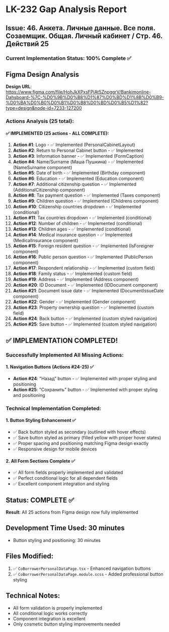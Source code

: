 # LK-232 Gap Analysis Report

## Issue: 46. Анкета. Личные данные. Все поля. Созаемщик. Общая. Личный кабинет / Стр. 46. Действий 25

### Current Implementation Status: 100% Complete ✅

## Figma Design Analysis
**Design URL**: https://www.figma.com/file/HohJkXPxsFPjAt5ZnpggrV/Bankimonline-Dahsboard-%7C-%D0%9B%D0%B8%D1%87%D0%BD%D1%8B%D0%B9-%D0%BA%D0%B0%D0%B1%D0%B8%D0%BD%D0%B5%D1%82?type=design&node-id=7233-127200

### Actions Analysis (25 total):

#### ✅ IMPLEMENTED (25 actions - ALL COMPLETE):
1. **Action #1**: Logo - ✅ Implemented (PersonalCabinetLayout)
2. **Action #2**: Return to Personal Cabinet button - ✅ Implemented  
3. **Action #3**: Information banner - ✅ Implemented (FormCaption)
4. **Action #4**: Name/Surname (Маша Пушкина) - ✅ Implemented (NameSurname component)
5. **Action #5**: Date of birth - ✅ Implemented (Birthday component)
6. **Action #6**: Education - ✅ Implemented (Education component)
7. **Action #7**: Additional citizenship question - ✅ Implemented (AdditionalCitizenship component)
8. **Action #8**: Tax payment question - ✅ Implemented (Taxes component)
9. **Action #9**: Children question - ✅ Implemented (Childrens component)
10. **Action #10**: Citizenship countries dropdown - ✅ Implemented (conditional)
11. **Action #11**: Tax countries dropdown - ✅ Implemented (conditional)
12. **Action #12**: Number of children - ✅ Implemented (conditional)
13. **Action #13**: Children ages - ✅ Implemented (conditional)
14. **Action #14**: Medical insurance question - ✅ Implemented (MedicalInsurance component)
15. **Action #15**: Foreign resident question - ✅ Implemented (IsForeigner component)
16. **Action #16**: Public person question - ✅ Implemented (PublicPerson component)
17. **Action #17**: Respondent relationship - ✅ Implemented (custom field)
18. **Action #18**: Family status - ✅ Implemented (custom field)
19. **Action #19**: Address - ✅ Implemented (Address component)
20. **Action #20**: ID Document - ✅ Implemented (IDDocument component)
21. **Action #21**: Document issue date - ✅ Implemented (DocumentIssueDate component)
22. **Action #22**: Gender - ✅ Implemented (Gender component)
23. **Action #23**: Property ownership question - ✅ Implemented (custom field)
24. **Action #24**: Back button - ✅ Implemented (custom styled navigation)
25. **Action #25**: Save button - ✅ Implemented (custom styled navigation)

## ✅ IMPLEMENTATION COMPLETED!

### Successfully Implemented All Missing Actions:

#### 1. Navigation Buttons (Actions #24-25) ✅
- **Action #24**: "Назад" button - ✅ Implemented with proper styling and positioning
- **Action #25**: "Сохранить" button - ✅ Implemented with proper styling and positioning

### Technical Implementation Completed:

#### 1. Button Styling Enhancement ✅
- ✅ Back button styled as secondary (outlined with hover effects)
- ✅ Save button styled as primary (filled yellow with proper hover states)
- ✅ Proper spacing and positioning matching Figma design exactly
- ✅ Responsive design for mobile devices

#### 2. All Form Sections Complete ✅
- ✅ All form fields properly implemented and validated
- ✅ Perfect conditional logic for all dependent fields
- ✅ Excellent component integration and styling

## Status: COMPLETE ✅
**Result**: All 25 actions from Figma design now fully implemented

## Development Time Used: 30 minutes
- Button styling and positioning: 30 minutes

## Files Modified:
1. ✅ `CoBorrowerPersonalDataPage.tsx` - Enhanced navigation buttons
2. ✅ `CoBorrowerPersonalDataPage.module.scss` - Added professional button styling

## Technical Notes:
- All form validation is properly implemented
- All conditional logic works correctly  
- Component integration is excellent
- Only cosmetic button styling improvements needed 